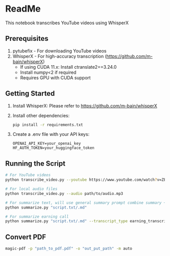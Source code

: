  # ReadMe
 This notebook transcribes YouTube videos using WhisperX

 ## Prerequisites
 1. pytubefix - For downloading YouTube videos
 2. WhisperX - For high-accuracy transcription (https://github.com/m-bain/whisperX)
    - If using CUDA 11.x: Install ctranslate2==3.24.0
    - Install numpy<2 if required
    - Requires GPU with CUDA support
 ## Getting Started
 1. Install WhisperX:
    Please refer to https://github.com/m-bain/whisperX
    
 3. Install other dependencies:
    ```bash
    pip install -r requirements.txt
    ```

 4. Create a .env file with your API keys:
    ```
    OPENAI_API_KEY=your_openai_key
    HF_AUTH_TOKEN=your_huggingface_token
    ```
 ## Running the Script
 ```bash
 # For YouTube videos
 python transcribe_video.py --youtube https://www.youtube.com/watch?v=ZEyPHhBKgJ4

 # For local audio files  
 python transcribe_video.py --audio path/to/audio.mp3

 # For summarize text, will use general summary prompt combine summary + QA
 python summarize.py "script.txt/.md" 

 # For summarize earning call
 python summarize.py "script.txt/.md" --transcript_type earning_transcript

 
 ```

## Convert PDF

```bash
magic-pdf -p "path_to_pdf.pdf" -o "out_put_path" -m auto
```
# 
